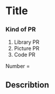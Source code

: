 # Title <Your Title>

### Kind of PR
1. Library PR
2. Picture PR
3. Code PR

Number = <Number from above>

## Describtion

<Describe the Feature or Libary contents>
	

<Describe if you have tested your changes and the Plattform and the Results>
	
